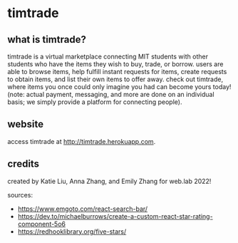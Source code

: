 # timtrade

## what is timtrade?

timtrade is a virtual marketplace connecting MIT students with other students who have the items they wish to buy, trade, or borrow. users are able to browse items, help fulfill instant requests for items, create requests to obtain items, and list their own items to offer away. check out timtrade, where items you once could only imagine you had can become yours today! (note: actual payment, messaging, and more are done on an individual basis; we simply provide a platform for connecting people). 

## website

access timtrade at http://timtrade.herokuapp.com.

## credits

created by Katie Liu, Anna Zhang, and Emily Zhang for web.lab 2022!

sources:
* https://www.emgoto.com/react-search-bar/
* https://dev.to/michaelburrows/create-a-custom-react-star-rating-component-5o6
* https://redhooklibrary.org/five-stars/

